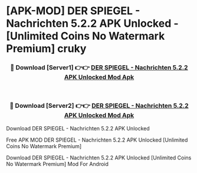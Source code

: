 # [APK-MOD] DER SPIEGEL - Nachrichten 5.2.2 APK Unlocked - [Unlimited Coins No Watermark Premium] cruky



<div align="center">
<h3>🔴 Download [Server1] 👉👉 <a href="https://momento.my/?title=DER_SPIEGEL_-_Nachrichten_5.2.2_APK_Unlocked">DER SPIEGEL - Nachrichten 5.2.2 APK Unlocked Mod Apk</a></h3><br>

<h3>🔴 Download [Server2] 👉👉 <a href="https://momento.my/?title=DER_SPIEGEL_-_Nachrichten_5.2.2_APK_Unlocked">DER SPIEGEL - Nachrichten 5.2.2 APK Unlocked Mod Apk</a></h3>
</div>



Download DER SPIEGEL - Nachrichten 5.2.2 APK Unlocked 

Free APK MOD DER SPIEGEL - Nachrichten 5.2.2 APK Unlocked [Unlimited Coins No Watermark Premium]

Download DER SPIEGEL - Nachrichten 5.2.2 APK Unlocked [Unlimited Coins No Watermark Premium] Mod For Android
